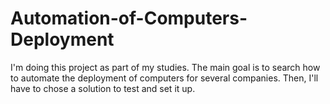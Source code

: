 # Automation-of-Computers-Deployment
I'm doing this project as part of my studies. The main goal is to search how to automate the deployment of computers for several companies. Then, I'll have to chose a solution to test and set it up.
